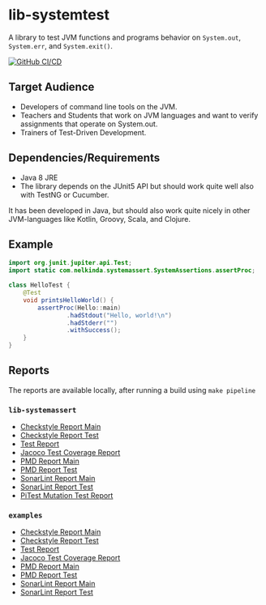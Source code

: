 # lib-systemtest

A library to test JVM functions and programs behavior on `System.out`, `System.err`, and `System.exit()`.

[![GitHub CI/CD](https://github.com/nelkinda/lib-systemtest/workflows/CI/CD/badge.svg)](https://github.com/nelkinda/lib-systemtest/actions)

## Target Audience
* Developers of command line tools on the JVM.
* Teachers and Students that work on JVM languages and want to verify assignments that operate on System.out.
* Trainers of Test-Driven Development.

## Dependencies/Requirements
* Java 8 JRE
* The library depends on the JUnit5 API but should work quite well also with TestNG or Cucumber.

It has been developed in Java, but should also work quite nicely in other JVM-languages like Kotlin, Groovy, Scala, and Clojure.

## Example

```java
import org.junit.jupiter.api.Test;
import static com.nelkinda.systemassert.SystemAssertions.assertProc;

class HelloTest {
    @Test
    void printsHelloWorld() {
        assertProc(Hello::main)
                .hadStdout("Hello, world!\n")
                .hadStderr("")
                .withSuccess();
    }
}
```

## Reports
The reports are available locally, after running a build using `make pipeline`

### `lib-systemassert`
* [Checkstyle Report Main](lib-systemassert/build/reports/checkstyle/main.html)
* [Checkstyle Report Test](lib-systemassert/build/reports/checkstyle/test.html)
* [Test Report](lib-systemassert/build/reports/tests/test/index.html)
* [Jacoco Test Coverage Report](lib-systemassert/build/reports/jacoco/test/html/index.html)
* [PMD Report Main](lib-systemassert/build/reports/pmd/main.html)
* [PMD Report Test](lib-systemassert/build/reports/pmd/test.html)
* [SonarLint Report Main](lib-systemassert/build/reports/sonarlint/sonarlintMain/report.html)
* [SonarLint Report Test](lib-systemassert/build/reports/sonarlint/sonarlintTest/report.html)
* [PiTest Mutation Test Report](lib-systemassert/build/reports/pitest/index.html)

### `examples`
* [Checkstyle Report Main](examples/build/reports/checkstyle/main.html)
* [Checkstyle Report Test](examples/build/reports/checkstyle/test.html)
* [Test Report](examples/build/reports/tests/test/index.html)
* [Jacoco Test Coverage Report](examples/build/reports/jacoco/test/html/index.html)
* [PMD Report Main](examples/build/reports/pmd/main.html)
* [PMD Report Test](examples/build/reports/pmd/test.html)
* [SonarLint Report Main](examples/build/reports/sonarlint/sonarlintMain/report.html)
* [SonarLint Report Test](examples/build/reports/sonarlint/sonarlintTest/report.html)
<!--* [PiTest Mutation Test Report](examples/build/reports/pitest/index.html)-->
